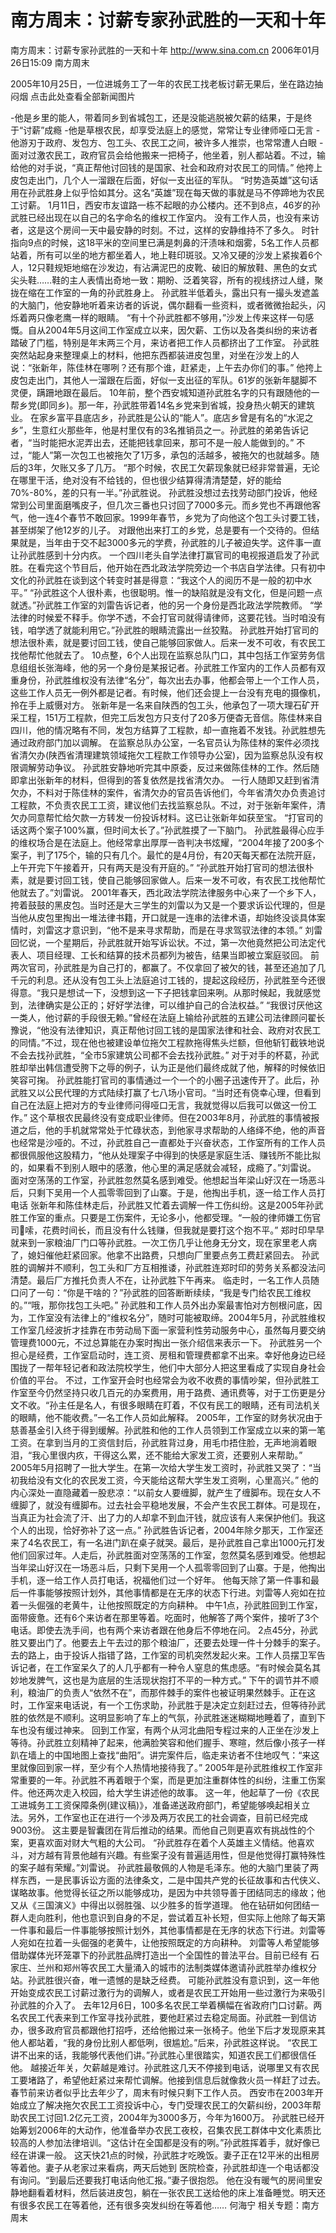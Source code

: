 # 南方周末：讨薪专家孙武胜的一天和十年

南方周末：讨薪专家孙武胜的一天和十年
http://www.sina.com.cn 2006年01月26日15:09 南方周末


2005年10月25日，一位进城务工了一年的农民工找老板讨薪无果后，坐在路边抽闷烟
点击此处查看全部新闻图片


-他是乡里的能人，带着同乡到省城包工，还是没能逃脱被欠薪的结果，于是终于“讨薪”成瘾
-他是草根农民，却享受法庭上的感觉，常常让专业律师哑口无言
-他游刃于政府、发包方、包工头、农民工之间，被许多人推崇，也常常遭人白眼
-面对过激农民工，政府官员会给他搬来一把椅子，他坐着，别人都站着。不过，输给他的对手说，“真正帮他讨回钱的是国家、社会和政府对农民工的同情。”
他挎上皮包走出门，几个人一溜跟在后面，好似一支出征的军队。
“时势造英雄”这句话用在孙武胜身上似乎恰如其分。这名“英雄”现在每天做的事就是马不停蹄地为农民工讨薪。
1月11日，西安市友谊路一栋不起眼的办公楼内。还不到8点，46岁的孙武胜已经出现在以自己的名字命名的维权工作室内。
没有工作人员，也没有来访者，这是这个房间一天中最安静的时刻。不过，这样的安静维持不了多久。
时针指向9点的时候，这18平米的空间里已满是刺鼻的汗渍味和烟雾，5名工作人员都站着，所有可以坐的地方都坐着人，地上鞋印斑驳。又冷又硬的沙发上紧挨着6个人，12只鞋规矩地缩在沙发边，有沾满泥巴的皮靴、破旧的解放鞋、黑色的女式尖头鞋……鞋的主人表情出奇地一致：期盼、泛着笑容，所有的视线挤过人缝，聚拢在缩在工作室的一角的孙武胜身上。
孙武胜半低着头，露出只有一撮头发遮盖的大脑门，他安静地听着来访者的诉说，偶尔翻看一些资料，或者微微抬起头，闪烁着两只像老鹰一样的眼睛。
“有十个孙武胜都不够用，”沙发上传来这样一句感慨。自从2004年5月这间工作室成立以来，因欠薪、工伤以及各类纠纷的来访者踏破了门槛，特别是年末两三个月，来访者把工作人员都挤出了工作室。
孙武胜突然站起身来整理桌上的材料，他把东西都装进皮包里，对坐在沙发上的人说：“张新年，陈佳林在哪咧？还有那个谁，赶紧走，上午去办你们的事。”
他挎上皮包走出门，其他人一溜跟在后面，好似一支出征的军队。61岁的张新年腿脚不灵便，蹒跚地跟在最后。
10年前，整个西安城知道孙武胜名字的只有跟随他的一帮乡党(即同乡)。那一年，孙武胜带着14名乡党来到省城，投身热火朝天的建筑业。
在家乡富平县底店乡，孙武胜是公认的“能人”。底店乡曾是有名的“水泥之乡”，生意红火那些年，他是村里仅有的3名推销员之一。孙武胜的弟弟告诉记者，“当时能把水泥弄出去，还能把钱拿回来，那可不是一般人能做到的。”
不过，“能人”第一次包工也被拖欠了1万多，承包的活越多，被拖欠的也就越多。随后的3年，欠账又多了几万。
“那个时候，农民工欠薪现象就已经非常普遍，无论在哪里干活，绝对没有不给钱的，但也很少结算得清清楚楚，好的能给70%-80%，差的只有一半。”孙武胜说。
孙武胜没想过去找劳动部门投诉，他经常到公司里面磨嘴皮子，但几次三番也只讨回了7000多元。而乡党也不再跟他客气，他一连4个春节不敢回家。1999年春节，乡党为了向他这个包工头讨要工钱，甚至绑架了他12岁的儿子。
对跟他出来打工的乡党，总是要有一个交待的。但结果就是，当年由于交不起3000多元的学费，孙武胜的儿子被迫失学。这件事一直让孙武胜感到十分内疚。
一个四川老头自学法律打赢官司的电视报道启发了孙武胜。在看完这个节目后，他开始在西北政法学院旁边一个书店自学法律。只有初中文化的孙武胜在谈到这个转变时甚是得意：“我这个人的阅历不是一般的初中水平。”
“孙武胜这个人很朴素，也很聪明。惟一的缺陷就是没有文化，但是问题一点就透。”孙武胜工作室的刘雷告诉记者，他的另一个身份是西北政法学院教师。
“学法律的时候爱不释手。你学不透，不会打官司就得请律师，这要花钱。当时咱没有钱，咱学透了就能利用它。”孙武胜的眼睛流露出一丝狡黠。
孙武胜开始打官司的想法很朴素，就是要讨回工钱，使自己能够回家做人。后来一发不可收，有农民工找他帮忙他就去了。
10点整，6个人出现在监察总队门口，其中包括工作室劳务信息组组长张海峰，他的另一个身份是某报记者。孙武胜工作室内的工作人员都有双重身份，孙武胜维权没有法律“名分”，每次出去办事，他都会带上一个工作人员，这些工作人员无一例外都是记者。有时候，他们还会提上一台没有充电的摄像机，拎在手上威慑对方。
张新年是一名来自陕西的包工头，他承包了一项大理石矿开采工程，151万工程款，但完工后发包方只支付了20多万便杳无音信。陈佳林来自四川，他的情况略有不同，发包方结算了工程款，却一直拖着不发钱。孙武胜想先通过政府部门加以调解。
在监察总队办公室，一名官员认为陈佳林的案件必须找省清欠办(陕西省清理建筑领域拖欠工程款工作领导办公室)，因为监察总队没有权限调解劳动争议。
孙武胜安静地听完其中原委，反过来做陈佳林的工作。然后随即拿出张新年的材料，但得到的答复依然是找省清欠办。
一行人随即又赶到省清欠办，不料对于陈佳林的案件，省清欠办的官员告诉他们，今年省清欠办负责追讨工程款，不负责农民工工资，建议他们去找监察总队。不过，对于张新年案件，清欠办同意帮忙给欠款一方转发一份投诉材料。这已让张新年如获至宝。
“打官司的话这两个案子100%赢，但时间太长了。”孙武胜摸了一下脑门。
孙武胜最得心应手的维权场合是在法庭上。他经常拿出厚厚一沓判决书炫耀，“2004年接了200多个案子，判了175个，输的只有几个。最忙的是4月份，有20天每天都在法院开庭，上午开完下午接着开，只有两天是没有开庭的。”
“孙武胜开始打官司的想法很朴素，就是要讨回工钱，使自己能够回家做人。后来一发不可收，有农民工找他帮忙他就去了。”刘雷说。
2001年春天，西北政法学院法律服务中心来了一个乡下人，挎着鼓鼓的黑皮包。当时还是大三学生的刘雷以为又是一个要求诉讼代理的，但是当他从皮包里掏出一堆法律书籍，开口就是一连串的法律术语，却始终没谈具体案情时，刘雷这才意识到，“他不是来寻求帮助，而是在寻求驾驭法律的本领。”
刘雷回忆说，一个星期后，孙武胜就开始写诉讼状。不过，第一次他竟然把公司法定代表人、项目经理、工长和结算的技术员都列为被告，结果当即被立案庭驳回。
前两次官司，孙武胜是为自己打的，都赢了。不仅拿回了被欠的钱，甚至还追加了几千元的利息。还从没有包工头上法庭追讨工钱的，提起这段经历，孙武胜至今还很得意。“我只是想试一下，没想到这一下子把钱拿回来咧。从那时候起，我就感觉到，法律确实是公正的；好好学法律，可以维护自己的合法权益。”
“我很讨厌他这一类人，他讨薪的手段很无赖。”曾经在法庭上输给孙武胜的五建公司法律顾问翟长豫说，“他没有法律知识，真正帮他讨回工钱的是国家法律和社会、政府对农民工的同情。”不过，现在他也被建设单位拖欠工程款拖得焦头烂额，但他斩钉截铁地说不会去找孙武胜，“全市5家建筑公司都不会去找孙武胜。”
对于对手的杯葛，孙武胜却举出韩信遭受胯下之辱的例子，认为正是他们最终成就了他，解释的时候依旧笑容可掬。
孙武胜能打官司的事情通过一个一个的小圈子迅速传开了。此后，孙武胜又以公民代理的方式陆续打赢了七八场小官司。“当时还有侥幸心理，但看到自己在法庭上把对方的专业律师问得哑口无言，我就觉得以后我可以做这一份工作。”
这个草根农民最终没有变成职业律师。但在2003年8月，孙武胜的事情被报道之后，他的手机就常常处于忙碌状态，到他家寻求帮助的人络绎不绝，他的声音也经常是沙哑的。不过，孙武胜自己一直都处于兴奋状态，工作室所有的工作人员都很佩服他这股精力，“他从处理案子中得到的快感是家庭生活、赚钱所不能比拟的，如果看不到别人眼中的感激，他心里的满足感就会减轻，成瘾了。”刘雷说。
面对空荡荡的工作室，孙武胜忽然莫名感到难受。他想起当年梁山好汉在一场恶斗后，只剩下吴用一个人孤零零回到了山寨。于是，他掏出手机，逐一给工作人员打电话
张新年和陈佳林走后，孙武胜又忙着去调解一件工伤纠纷。这是2005年孙武胜工作室的重点。只要是工伤案件，无论多小，他都受理。“一般的律师嫌工伤官司嗦，花费时间长，而且没有什么钱赚，但我就是要打这个抱不平。”
郑时印早早就来到一家粮油厂门口等孙武胜。一次工伤几乎让他身无分文，现在家里老人病了，媳妇催他赶紧回家。他拿不出路费，只想向厂里要点务工费赶紧回去。
孙武胜的调解并不顺利，包工头和厂方互相推诿，孙武胜连郑时印的劳务关系都没法问清楚。最后厂方推托负责人不在，让孙武胜下午再来。
临走时，一名工作人员随口问了一句：“你是干啥的？”孙武胜的回答断断续续，“我是专门给农民工维权的。”“哦，那你找包工头吧。”
孙武胜和工作人员外出办案最害怕对方刨根问底，因为，工作室没有法律上的“维权名分”，随时可能被取缔。2004年5月，孙武胜维权工作室几经波折才挂靠在市劳动局下面一家营利性劳动服务中心，虽然每月要交纳管理费1000元，不过总算能在办案时掏出一张介绍信来表示一下。
孙武胜另一个担心是经费，工作室启动时，连工资、房租和管理费都拿不出来。幸好他身边已经围拢了一帮年轻记者和政法院校学生，他们中大部分人把这里看成了实现自身社会价值的平台。
不过，工作室开会时也经常会为收不收费的事情吵架，但孙武胜工作室至今仍然坚持只收几百元的办案费用，用于路费、通讯费等，对于工伤更是分文不收。“孙主任是名人，有很多眼睛在盯着，不仅有民工的眼睛，还有司法机关的眼睛，他不能收费。”一名工作人员如此解释。
2005年，工作室的财务状况由于慈善基金引入终于得到缓解。孙武胜和他的工作人员领到工作室成立以来的第一笔工资。在拿到当月的工资信封后，孙武胜背过身，用毛巾捂住脸，无声地淌着眼泪，“我心里很内疚，干得这么累，还不能给大家发工资，还要别人来帮助。”
2005年5月招聘了一批大学生。在第一次给大学生发工资时，孙武胜又哭了：“当初我给没有文化的农民发工资，今天能给这帮大学生发工资咧，心里高兴。”
他的内心深处一直隐藏着一股悲凉：“以前女人要缠脚，就产生了缠脚布。现在女人不缠脚了，就没有缠脚布。过去社会平稳地发展，不会产生农民工群体。可是现在，当真正为社会流了汗、出了力的人却拿不到血汗钱，就应该有人来保护他们。我这个人的出现，恰好弥补了这一点。”
孙武胜告诉记者，2004年除夕那天，工作室还来了4名农民工，有一名进门趴在桌子就哭。最后，是孙武胜自己拿出1000元打发他们回家过年。人走后，孙武胜面对空荡荡的工作室，忽然莫名感到难受。他想起当年梁山好汉在一场恶斗后，只剩下吴用一个人孤零零回到了山寨。于是，他掏出手机，逐一给工作人员打电话，祝福他们过一个好年。
他每天除了第一件事和最后一件事能够按照计划外，其他事情都是在无序的状态下行进。刘雷等人宛如在拉着一头倔强的老黄牛，让他按照既定的方向耕种。
中午1点，孙武胜回到工作室，面带疲惫。还有6个来访者在那里等着。吃面时，他解答了两个案件，接听了3个电话。即使去洗手间，也有两个来访者跟在他身后不停地在问。
2点45分，孙武胜又要出门了。他要去上午去过的那个粮油厂，还要去处理一件十分棘手的案子。
去的路上，由于投诉人指错了路，工作室的司机突然发起火来。工作人员摆卫军告诉记者，在工作室呆久了的人几乎都有一种令人窒息的焦虑感。“有时候会莫名其妙地发脾气，这也是为底层的生活现状抱打不平的一种方式。”
下午的调节并不顺利，粮油厂的负责人“依然不在”，而那件棘手的案件也被证明果然棘手。正在这时，工作室来电话说，有一个工伤求助，孙武胜于是决定立刻赶过去，但等待孙武胜的依然是不顺利。这明显影响了车上的气氛，孙武胜迷迷糊糊地睡着了，直到下车也没有缓过神来。
回到工作室，有两个从河北曲阳专程过来的人正坐在沙发上等待。孙武胜立刻精神了起来，他满脸笑容和他们握手、寒暄，然后像小孩子一样趴在墙上的中国地图上查找“曲阳”。讲完案件后，临走来访者不住地叹气：“来这里就像回到家一样，至少有个人热情地接待我了。”
2005年是孙武胜维权工作室非常重要的一年。孙武胜不再着眼于个案，而是更加注重群体性的纠纷，注重工伤案件。他还两次走入校园，给大学生讲述他的故事。
这一年，他起草了一份《农民工进城务工工资保障条例(建议稿)》，准备递送政府部门，希望能够唤起相关立法。另外，工作室也正在进行一个涉及两万农民工的社会调查，目前已经完成9003份。
这主要是智囊团在背后推动的结果。而他自己则更喜欢有挑战性的个案，更喜欢面对财大气粗的大公司。
“孙武胜存在着个人英雄主义情结。他喜欢斗，对方越有背景他越有兴趣。有些案子没有普遍适用性，但是他觉得打赢特殊性的案子越有荣耀。”刘雷说。
孙武胜最敬佩的人物是毛泽东。他的大脑门里装了两样东西，一是民事诉讼方面的法律条文，二是中国共产党的长征故事和古代侠义、谋略故事。他觉得长征之所以能够成功，是因为中共领导善于团结同志的缘故；他又从《三国演义》中得出以弱胜强、以少胜多的哲学道理。
他在钻研如何团结一群人走向胜利，他也意识到自身的不足，尝试着互补长短，但实际上他除了每天第一件事和最后一件事能够按照计划外，其他事情都是在无序的状态下行进。刘雷等人宛如在拉着一头倔强的老黄牛，让他按照既定的方向耕种。
刘雷等人希望能够借助媒体光环笼罩下的孙武胜品牌打造出一个全国性的普法平台。目前已经有
石家庄、兰州和郑州等农民工大量涌入的城市的法制类媒体邀请孙武胜举办维权分站。孙武胜很兴奋，唯一遗憾的是缺乏经费。
可能孙武胜没有意识到，这一年他开始变成农民工讨薪过激行为的调解人，或者是农民工开始用一些过激行为来吸引孙武胜的介入了。
去年12月6日，100多名农民工举着横幅在省政府门口讨薪。两名农民工代表来到工作室寻找孙武胜，要他赶紧过去稳定局面。孙武胜一到信访办，很多政府官员都跟他打招呼，还给他搬过来一张椅子。他坐下后才发现原来其他人都站着，“我的身份比别人都低咧，很尴尬。”后来，孙武胜这样说。
“农民工讲不出来的话，我能够代表他们讲。”孙武胜心里很踏实，知道农民工们都很信任他。
越接近年关，欠薪越是难讨。孙武胜这几天不停接到电话，说哪里又有农民工要堵路了，希望他赶紧过来帮忙调解。他接到信息后就像救火员一样赶了过去。
春节前来访者似乎比去年少了，周末有时候只剩下工作人员。
西安市在2003年开始成立了解决拖欠农民工工资投诉中心，专门受理农民工的欠薪纠纷，2003年帮助农民工讨回1.2亿元工资，2004年为3000多万，今年为1600万。
孙武胜已经开始筹划2006年的大动作，他准备举办农民工夜校，召集农民工群体中文化素质比较高的人参加法律培训。“这估计在全国都是没有的咧。”孙武胜挥着手，就好像已经在讲课一般。
这天快21点的时候，孙武胜才吃晚饭。妻子正在12平米的出租房等着他。妻子从老家过来看病，两天后她到
医院检查，孙武胜却连一个电话都没有询问。“到最后还要我打电话向他汇报。”妻子很抱怨。
他在没有暖气的房间里安静地翻看着材料，然后装进皮包，躺在一张农民工送给他的床上准备睡觉。明天还有很多农民工在等着他，还有很多突发纠纷在等着他…… 何海宁
相关专题：南方周末 

